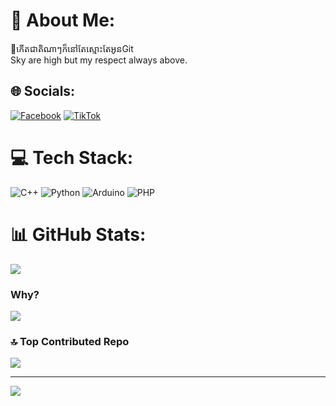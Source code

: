 # 💫 About Me:
🐼កើតជាតិណាៗក៏នៅតែស្មោះតែអូនGit<br>Sky are high but my respect always above.


## 🌐 Socials:
[![Facebook](https://img.shields.io/badge/Facebook-%231877F2.svg?logo=Facebook&logoColor=white)](https://facebook.com/https://www.facebook.com/Tinahappy32) [![TikTok](https://img.shields.io/badge/TikTok-%23000000.svg?logo=TikTok&logoColor=white)](https://tiktok.com/@https://www.tiktok.com/@phanhameng999?_t=ZS-8wbAlf3cuV6&_r=1) 

# 💻 Tech Stack:
![C++](https://img.shields.io/badge/c++-%2300599C.svg?style=for-the-badge&logo=c%2B%2B&logoColor=white) ![Python](https://img.shields.io/badge/python-3670A0?style=for-the-badge&logo=python&logoColor=ffdd54) ![Arduino](https://img.shields.io/badge/-Arduino-00979D?style=for-the-badge&logo=Arduino&logoColor=white) ![PHP](https://img.shields.io/badge/php-%23777BB4.svg?style=for-the-badge&logo=php&logoColor=white)
# 📊 GitHub Stats:
![](https://github-readme-stats.vercel.app/api/top-langs/?username=TinaGrim&theme=ambient_gradient&hide_border=false&include_all_commits=false&count_private=true&layout=compact)


### Why? 
![](https://quotes-github-readme.vercel.app/api?type=horizontal&theme=dark)

### 🔝 Top Contributed Repo
![](https://github-contributor-stats.vercel.app/api?username=TinaGrim&limit=5&theme=dark&combine_all_yearly_contributions=true)

---
[![](https://visitcount.itsvg.in/api?id=TinaGrim&icon=10&color=13)](https://visitcount.itsvg.in)

<!-- Proudly created with GPRM ( https://gprm.itsvg.in ) -->
